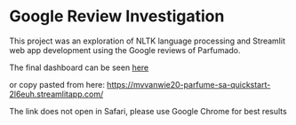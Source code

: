 # Google Review Investigation

This project was an exploration of NLTK language processing and Streamlit web app development using the Google reviews of Parfumado.  

The final dashboard can be seen [here](https://mvvanwie20-parfume-sa-quickstart-2l6euh.streamlitapp.com/)

or copy pasted from here: https://mvvanwie20-parfume-sa-quickstart-2l6euh.streamlitapp.com/

The link does not open in Safari, please use Google Chrome for best results
